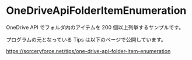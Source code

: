 # OneDriveApiFolderItemEnumeration
OneDrive API でフォルダ内のアイテムを 200 個以上列挙するサンプルです。

プログラムの元となっている Tips は以下のページで公開しています。

https://sorceryforce.net/tips/one-drive-api-folder-item-enumeration
